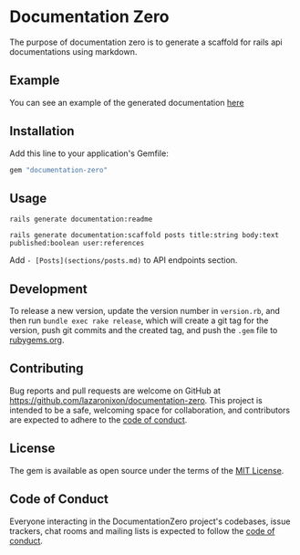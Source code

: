# Documentation Zero

The purpose of documentation zero is to generate a scaffold for rails api documentations using markdown.

## Example

You can see an example of the generated documentation [here](.documentation_api/README.md)

## Installation

Add this line to your application's Gemfile:

```ruby
gem "documentation-zero"
```

## Usage

```
rails generate documentation:readme
```

```
rails generate documentation:scaffold posts title:string body:text published:boolean user:references
```

Add ```- [Posts](sections/posts.md)``` to API endpoints section.

## Development

To release a new version, update the version number in `version.rb`, and then run `bundle exec rake release`, which will create a git tag for the version, push git commits and the created tag, and push the `.gem` file to [rubygems.org](https://rubygems.org).

## Contributing

Bug reports and pull requests are welcome on GitHub at https://github.com/lazaronixon/documentation-zero. This project is intended to be a safe, welcoming space for collaboration, and contributors are expected to adhere to the [code of conduct](https://github.com/lazaronixon/documentation-zero/blob/master/CODE_OF_CONDUCT.md).

## License

The gem is available as open source under the terms of the [MIT License](https://opensource.org/licenses/MIT).

## Code of Conduct

Everyone interacting in the DocumentationZero project's codebases, issue trackers, chat rooms and mailing lists is expected to follow the [code of conduct](https://github.com/lazaronixon/documentation-zero/blob/master/CODE_OF_CONDUCT.md).
